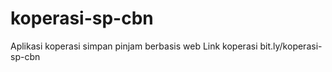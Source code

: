 # koperasi-sp-cbn
Aplikasi koperasi simpan pinjam berbasis web
Link koperasi bit.ly/koperasi-sp-cbn
